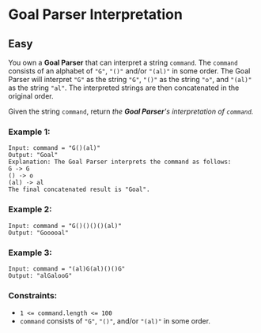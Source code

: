 # Goal Parser Interpretation
## Easy
You own a **Goal Parser** that can interpret a string `command`. The `command` consists of an alphabet of `"G"`, `"()"` and/or `"(al)"` in some order. The Goal Parser will interpret `"G"` as the string `"G"`, `"()"` as the string `"o"`, and `"(al)"` as the string `"al"`. The interpreted strings are then concatenated in the original order.

Given the string `command`, return *the **Goal Parser**'s interpretation of `command`.*

### Example 1:
```
Input: command = "G()(al)"
Output: "Goal"
Explanation: The Goal Parser interprets the command as follows:
G -> G
() -> o
(al) -> al
The final concatenated result is "Goal".
```

### Example 2:
```
Input: command = "G()()()()(al)"
Output: "Gooooal"
```

### Example 3:
```
Input: command = "(al)G(al)()()G"
Output: "alGalooG"
```

### Constraints:
- `1 <= command.length <= 100`
- `command` consists of `"G"`, `"()"`, and/or `"(al)"` in some order.